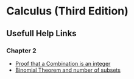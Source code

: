 
# Calculus (Third Edition)

## Usefull Help Links

### Chapter 2 
* [Proof that a Combination is an integer](https://math.stackexchange.com/questions/11601/proof-that-a-combination-is-an-integer)
* [Binomial Theorem and number of subsets](https://math.stackexchange.com/questions/365193/binomial-theorem-and-number-of-subsets)
